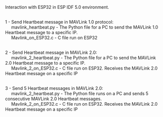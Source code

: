 Interaction with ESP32 in ESP IDF 5.0 environment. <br><br>

1 - Send Heartbeat message in MAVLink 1.0 protocol: <br>
&nbsp;&nbsp;&nbsp;&nbsp;&nbsp;mavlink_heartbeat.py - The Python file for a PC to send the MAVLink 1.0 Heartbeat message to a specific IP.<br>
&nbsp;&nbsp;&nbsp;&nbsp;&nbsp;Mavlink_on_ESP32.c - C file run on ESP32 <br><br>

2 - Send Heartbeat message in MAVLink 2.0: <br>
&nbsp;&nbsp;&nbsp;&nbsp;&nbsp;mavlink_2_heartbeat.py - The Python file for a PC to send the MAVLink 2.0 Heartbeat message to a specific IP.<br>
&nbsp;&nbsp;&nbsp;&nbsp;&nbsp;Mavlink_2_on_ESP32.c - C file run on ESP32. Receives the MAVLink 2.0 Heartbeat message on a specific IP<br><br>

3 - Send 5 Heartbeat messages in MAVLink 2.0: <br>
&nbsp;&nbsp;&nbsp;&nbsp;&nbsp;mavlink_2_heartbeat.py - The Python file runs on a PC and sends 5 consecutive MAVLink 2.0 Heartbeat messages.<br>
&nbsp;&nbsp;&nbsp;&nbsp;&nbsp;Mavlink_2_on_ESP32.c - C file run on ESP32. Receives the MAVLink 2.0 Heartbeat message on a specific IP<br><br>
